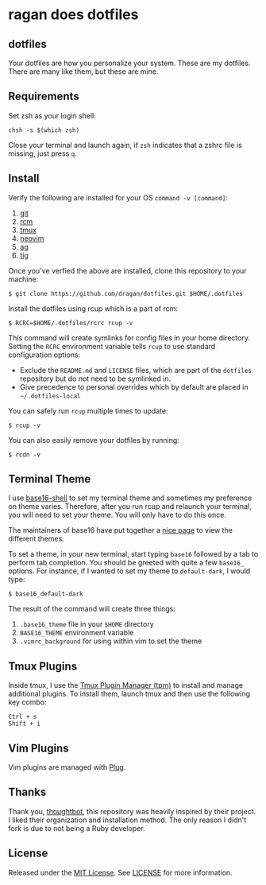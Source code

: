 ragan does dotfiles
===================

dotfiles
--------

Your dotfiles are how you personalize your system. These are my dotfiles. There
are many like them, but these are mine.

Requirements
------------

Set zsh as your login shell:

    chsh -s $(which zsh)

Close your terminal and launch again, if `zsh` indicates that a zshrc file is
missing, just press `q`.

Install
-------

Verify the following are installed for your OS `command -v [command]`:

1. [git][git]
2. [rcm][rcm]
3. [tmux][tmux]
4. [neovim][neovim]
5. [ag][ag]
6. [tig][tig]

[git]: https://git-scm.com/
[rcm]: https://github.com/thoughtbot/rcm/
[tmux]: https://github.com/tmux/tmux/
[neovim]: https://neovim.io/
[ag]: https://geoff.greer.fm/ag/
[tig]: https://jonas.github.io/tig/

Once you've verfied the above are installed, clone this repository to your
machine:

```
$ git clone https://github.com/dragan/dotfiles.git $HOME/.dotfiles
```

Install the dotfiles using rcup which is a part of rcm:

```
$ RCRC=$HOME/.dotfiles/rcrc rcup -v
```

This command will create symlinks for config files in your home directory.
Setting the `RCRC` environment variable tells `rcup` to use standard
configuration options:

* Exclude the `README.md` and `LICENSE` files, which are part of
  the `dotfiles` repository but do not need to be symlinked in.
* Give precedence to personal overrides which by default are placed in
  `~/.dotfiles-local`

You can safely run `rcup` multiple times to update:

```
$ rcup -v
```

You can also easily remove your dotfiles by running:

```
$ rcdn -v
```

Terminal Theme
--------------

I use [base16-shell][base16-shell] to set my terminal theme and sometimes my
preference on theme varies. Therefore, after you run rcup and relaunch your
terminal, you will need to set your theme. You will only have to do this once.

The maintainers of base16 have put together a [nice page][base16] to view the
different themes.

To set a theme, in your new terminal, start typing `base16` followed by a tab
to perform tab completion. You should be greeted with quite a few `base16_`
options. For instance, if I wanted to set my theme to `default-dark`, I would
type:

```
$ base16_default-dark
```

The result of the command will create three things:

1. `.base16_theme` file in your `$HOME` directory
2. `BASE16_THEME` environment variable
3. `.vimrc_background` for using within vim to set the theme

[base16-shell]: https://github.com/chriskempson/base16-shell
[base16]: https://chriskempson.github.io/base16/

Tmux Plugins
------------

Inside tmux, I use the [Tmux Plugin Manager (tpm)][tpm] to install and manage
additional plugins. To install them, launch tmux and then use the following key
combo:

```
Ctrl + s
Shift + i
```

[tpm]: https://github.com/tmux-plugins/tpm

Vim Plugins
-----------

Vim plugins are managed with [Plug][plug].

[plug]: https://github.com/junegunn/vim-plug

Thanks
------

Thank you, [thoughtbot][thoughtbot], this repository was heavily inspired
by their project. I liked their organization and installation method. The only
reason I didn't fork is due to not being a Ruby developer.

[thoughtbot]: https://github.com/thoughtbot/dotfiles

License
-------

Released under the [MIT License][mit-license]. See [LICENSE][license] for more
information.

[mit-license]: http://www.opensource.org/licenses/mit-license.php
[license]: https://github.com/dragan/dotfiles/blob/master/LICENSE
